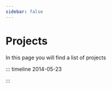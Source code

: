```yaml
---
sidebar: false
---
```


# Projects
In this page you will find a list of projects


::: timeline 2014-05-23

<TimelineCard projectId="event-manager"/>
:::